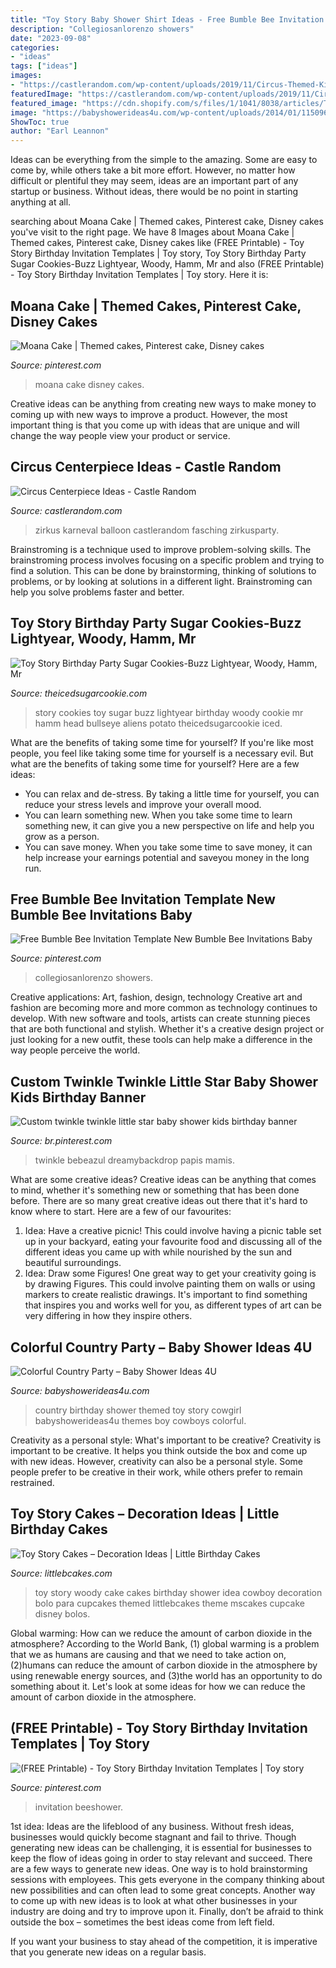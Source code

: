 ```yaml
---
title: "Toy Story Baby Shower Shirt Ideas - Free Bumble Bee Invitation Template New Bumble Bee Invitations Baby"
description: "Collegiosanlorenzo showers"
date: "2023-09-08"
categories:
- "ideas"
tags: ["ideas"]
images:
- "https://castlerandom.com/wp-content/uploads/2019/11/Circus-Themed-Kindergarten-Graduation-Party.jpg"
featuredImage: "https://castlerandom.com/wp-content/uploads/2019/11/Circus-Themed-Kindergarten-Graduation-Party.jpg"
featured_image: "https://cdn.shopify.com/s/files/1/1041/8038/articles/Toy_Story_Birthday_Party_Sugar_Cookies_The_Iced_Sugar_Cookie_Elins_Cookies_1024x1024.jpg?v=1495256033"
image: "https://babyshowerideas4u.com/wp-content/uploads/2014/01/1150960_555846181149595_2099315832_n.jpg"
ShowToc: true
author: "Earl Leannon"
---
```



Ideas can be everything from the simple to the amazing. Some are easy to come by, while others take a bit more effort. However, no matter how difficult or plentiful they may seem, ideas are an important part of any startup or business. Without ideas, there would be no point in starting anything at all.

	

		
searching about Moana Cake | Themed cakes, Pinterest cake, Disney cakes you've visit to the right page. We have 8 Images about Moana Cake | Themed cakes, Pinterest cake, Disney cakes like (FREE Printable) - Toy Story Birthday Invitation Templates | Toy story, Toy Story Birthday Party Sugar Cookies-Buzz Lightyear, Woody, Hamm, Mr and also (FREE Printable) - Toy Story Birthday Invitation Templates | Toy story. Here it is:
		
    
## Moana Cake | Themed Cakes, Pinterest Cake, Disney Cakes

<img loading=lazy src="https://i.pinimg.com/736x/b5/d4/c4/b5d4c44f00cd47702526b5fe397fcdca.jpg" onerror="this.onerror=null;this.src='https://tse2.mm.bing.net/th?id=OIP.aLg4N_xV0lyQI7qHypSh5AHaLH&amp;pid=15.1';" alt="Moana Cake | Themed cakes, Pinterest cake, Disney cakes">

_Source: pinterest.com_

>moana cake disney cakes. 

	

Creative ideas can be anything from creating new ways to make money to coming up with new ways to improve a product. However, the most important thing is that you come up with ideas that are unique and will change the way people view your product or service.

    
## Circus Centerpiece Ideas - Castle Random

<img loading=lazy src="https://castlerandom.com/wp-content/uploads/2019/11/Circus-Themed-Kindergarten-Graduation-Party.jpg" onerror="this.onerror=null;this.src='https://tse3.mm.bing.net/th?id=OIP.VZzZa9EHfM35qP_Lhgd0_wHaLI&amp;pid=15.1';" alt="Circus Centerpiece Ideas - Castle Random">

_Source: castlerandom.com_

>zirkus karneval balloon castlerandom fasching zirkusparty. 

	

Brainstroming is a technique used to improve problem-solving skills. The brainstroming process involves focusing on a specific problem and trying to find a solution. This can be done by brainstorming, thinking of solutions to problems, or by looking at solutions in a different light. Brainstroming can help you solve problems faster and better.

    
## Toy Story Birthday Party Sugar Cookies-Buzz Lightyear, Woody, Hamm, Mr

<img loading=lazy src="https://cdn.shopify.com/s/files/1/1041/8038/articles/Toy_Story_Birthday_Party_Sugar_Cookies_The_Iced_Sugar_Cookie_Elins_Cookies_1024x1024.jpg?v=1495256033" onerror="this.onerror=null;this.src='https://tse2.mm.bing.net/th?id=OIP.Wh0hAT6-YVEinUrVD533fwHaFj&amp;pid=15.1';" alt="Toy Story Birthday Party Sugar Cookies-Buzz Lightyear, Woody, Hamm, Mr">

_Source: theicedsugarcookie.com_

>story cookies toy sugar buzz lightyear birthday woody cookie mr hamm head bullseye aliens potato theicedsugarcookie iced. 

	

What are the benefits of taking some time for yourself?
If you're like most people, you feel like taking some time for yourself is a necessary evil. But what are the benefits of taking some time for yourself? Here are a few ideas: 
- You can relax and de-stress. By taking a little time for yourself, you can reduce your stress levels and improve your overall mood. 
- You can learn something new. When you take some time to learn something new, it can give you a new perspective on life and help you grow as a person. 
- You can save money. When you take some time to save money, it can help increase your earnings potential and saveyou money in the long run.

    
## Free Bumble Bee Invitation Template New Bumble Bee Invitations Baby

<img loading=lazy src="https://i.pinimg.com/736x/18/a7/c6/18a7c6a52c43742f0bc79c97ede96809.jpg" onerror="this.onerror=null;this.src='https://tse4.mm.bing.net/th?id=OIP.P4_f03Jn_HfugEjvBj04OAHaKO&amp;pid=15.1';" alt="Free Bumble Bee Invitation Template New Bumble Bee Invitations Baby">

_Source: pinterest.com_

>collegiosanlorenzo showers. 

	

Creative applications: Art, fashion, design, technology
Creative art and fashion are becoming more and more common as technology continues to develop. With new software and tools, artists can create stunning pieces that are both functional and stylish. Whether it's a creative design project or just looking for a new outfit, these tools can help make a difference in the way people perceive the world.

    
## Custom Twinkle Twinkle Little Star Baby Shower Kids Birthday Banner

<img loading=lazy src="https://i.pinimg.com/736x/4f/d0/40/4fd04044b0ed7481476be6723461d222.jpg" onerror="this.onerror=null;this.src='https://tse1.mm.bing.net/th?id=OIP.KiisWKUZhaxzMuBYclY_kgHaHa&amp;pid=15.1';" alt="Custom twinkle twinkle little star baby shower kids birthday banner">

_Source: br.pinterest.com_

>twinkle bebeazul dreamybackdrop papis mamis. 

	

What are some creative ideas?
Creative ideas can be anything that comes to mind, whether it's something new or something that has been done before. There are so many great creative ideas out there that it's hard to know where to start. Here are a few of our favourites: 
1. Idea: Have a creative picnic! This could involve having a picnic table set up in your backyard, eating your favourite food and discussing all of the different ideas you came up with while nourished by the sun and beautiful surroundings. 
2. Idea: Draw some Figures! One great way to get your creativity going is by drawing Figures. This could involve painting them on walls or using markers to create realistic drawings. It's important to find something that inspires you and works well for you, as different types of art can be very differing in how they inspire others. 

    
## Colorful Country Party – Baby Shower Ideas 4U

<img loading=lazy src="https://babyshowerideas4u.com/wp-content/uploads/2014/01/1150960_555846181149595_2099315832_n.jpg" onerror="this.onerror=null;this.src='https://tse2.mm.bing.net/th?id=OIP.jiZ1s_JFzF42XUrONEhcrgHaE8&amp;pid=15.1';" alt="Colorful Country Party – Baby Shower Ideas 4U">

_Source: babyshowerideas4u.com_

>country birthday shower themed toy story cowgirl babyshowerideas4u themes boy cowboys colorful. 

	

Creativity as a personal style: What's important to be creative?
Creativity is important to be creative. It helps you think outside the box and come up with new ideas. However, creativity can also be a personal style. Some people prefer to be creative in their work, while others prefer to remain restrained.

    
## Toy Story Cakes – Decoration Ideas | Little Birthday Cakes

<img loading=lazy src="http://www.littlebcakes.com/wp-content/uploads/2014/02/Toy-Story-Cakes.jpg" onerror="this.onerror=null;this.src='https://tse1.mm.bing.net/th?id=OIP.bapMZ-u2WMAUOaOsA05TngHaJ4&amp;pid=15.1';" alt="Toy Story Cakes – Decoration Ideas | Little Birthday Cakes">

_Source: littlebcakes.com_

>toy story woody cake cakes birthday shower idea cowboy decoration bolo para cupcakes themed littlebcakes theme mscakes cupcake disney bolos. 

	

Global warming: How can we reduce the amount of carbon dioxide in the atmosphere?
According to the World Bank, (1) global warming is a problem that we as humans are causing and that we need to take action on, (2)humans can reduce the amount of carbon dioxide in the atmosphere by using renewable energy sources, and (3)the world has an opportunity to do something about it. Let's look at some ideas for how we can reduce the amount of carbon dioxide in the atmosphere.

    
## (FREE Printable) - Toy Story Birthday Invitation Templates | Toy Story

<img loading=lazy src="https://i.pinimg.com/736x/68/b3/3e/68b33e5f8147d49f15d573348dac4e8a.jpg" onerror="this.onerror=null;this.src='https://tse1.mm.bing.net/th?id=OIP.eI2LgAySqCK9TieT3gskAgHaKX&amp;pid=15.1';" alt="(FREE Printable) - Toy Story Birthday Invitation Templates | Toy story">

_Source: pinterest.com_

>invitation beeshower. 

	

1st idea:
Ideas are the lifeblood of any business. Without fresh ideas, businesses would quickly become stagnant and fail to thrive. Though generating new ideas can be challenging, it is essential for businesses to keep the flow of ideas going in order to stay relevant and succeed.
There are a few ways to generate new ideas. One way is to hold brainstorming sessions with employees. This gets everyone in the company thinking about new possibilities and can often lead to some great concepts. Another way to come up with new ideas is to look at what other businesses in your industry are doing and try to improve upon it. Finally, don’t be afraid to think outside the box – sometimes the best ideas come from left field.

If you want your business to stay ahead of the competition, it is imperative that you generate new ideas on a regular basis.

